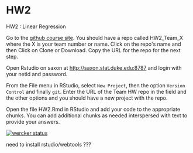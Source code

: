 # HW2
HW2 : Linear Regression

Go to the [github course site](http://github.com/STA521-S17). You should have a repo called HW2_Team_X where the X is your team number or name.  Click on the repo's name and then Click on Clone or Download.  Copy the URL for the repo for the next step.

Open Rstudio on saxon at http://saxon.stat.duke.edu:8787 and login with your netid and password.

From the File menu in RStudio, select `New Project`, then the option `Version Control` and finally `git`.  Enter the URL of the Team HW repo in the field and the other options and you should have a new project with the repo.   

Open the file HW2.Rmd in RStudio and add your code to the appropriate chunks.   You can add additional chunks as needed interspersed with text to provide your answers.

[![wercker status](https://app.wercker.com/status/6aa9cca4cd45c84359e6a01eb7d0896c/s/master "wercker status")](https://app.wercker.com/project/byKey/6aa9cca4cd45c84359e6a01eb7d0896c)


need to install rstudio/webtools ???